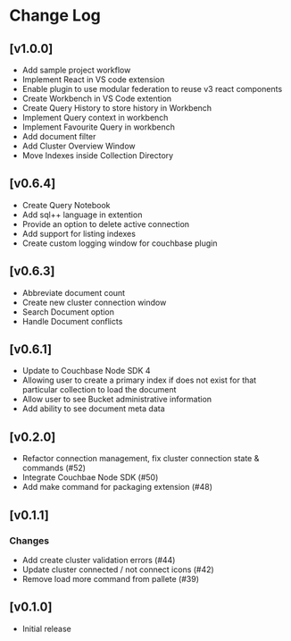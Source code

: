 # Change Log

## [v1.0.0]
- Add sample project workflow
- Implement React in VS code extension
- Enable plugin to use modular federation to reuse v3 react components
- Create Workbench in VS Code extention
- Create Query History to store history in Workbench
- Implement Query context in workbench
- Implement Favourite Query in workbench
- Add document filter
- Add Cluster Overview Window
- Move Indexes inside Collection Directory

## [v0.6.4]
- Create Query Notebook
- Add sql++ language in extention
- Provide an option to delete active connection
- Add support for listing indexes
- Create custom logging window for couchbase plugin
## [v0.6.3]
- Abbreviate document count
- Create new cluster connection window
- Search Document option
- Handle Document conflicts


## [v0.6.1]
- Update to Couchbase Node SDK 4
- Allowing user to create a primary index if does not exist for that particular collection to load the document
- Allow user to see Bucket administrative information
- Add ability to see document meta data

## [v0.2.0]

- Refactor connection management, fix cluster connection state & commands (#52)
- Integrate Couchbae Node SDK (#50)
- Add make command for packaging extension (#48)

## [v0.1.1]

### Changes

- Add create cluster validation errors (#44)
- Update cluster connected / not connect icons (#42)
- Remove load more command from pallete (#39)

## [v0.1.0]

- Initial release
